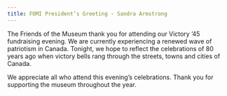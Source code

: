 ```yaml
---
title: FOMI President’s Greeting - Sandra Armstrong
---
```


The Friends of the Museum thank you for attending our Victory ’45 fundraising evening. We are currently experiencing a renewed wave of patriotism in Canada. Tonight, we hope to reflect the celebrations of 80 years ago when victory bells rang through the streets, towns and cities of Canada.

We appreciate all who attend this evening’s celebrations. Thank you for supporting the museum throughout the year.
